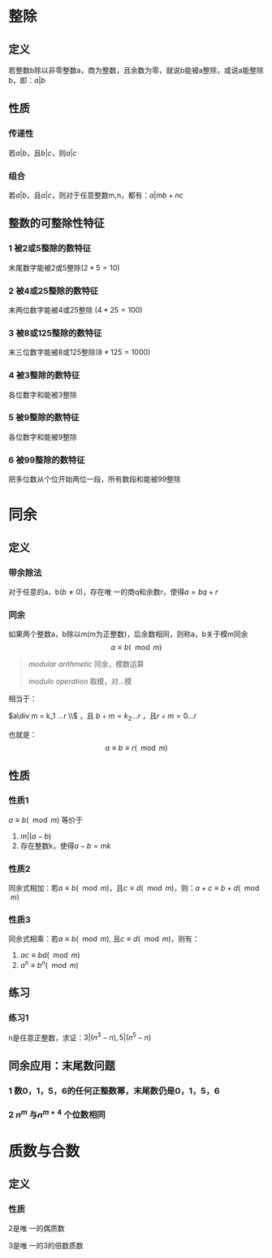 # 整除

## 定义

若整数b除以非零整数a，商为整数，且余数为零，就说b能被a整除，或说a能整除b，即：$a|b$

## 性质

### 传递性

若$a|b$，且$b|c$，则$a|c$

### 组合

若$a|b$，且$a|c$，则对于任意整数m,n，都有：$a|mb + nc$



## 整数的可整除性特征

### 1 被2或5整除的数特征

末尾数字能被2或5整除($2*5=10$)

### 2 被4或25整除的数特征

末两位数字能被4或25整除 ($4*25 = 100$)

### 3 被8或125整除的数特征

末三位数字能被8或125整除($8*125=1000$)

### 4 被3整除的数特征

各位数字和能被3整除

### 5 被9整除的数特征

各位数字和能被9整除

### 6 被99整除的数特征

把多位数从个位开始两位一段，所有数段和能被99整除



# 同余

## 定义

### 带余除法

对于任意的a，b($b\neq 0$)，存在唯 一的商q和余数r，使得$a = bq + r$

### 同余

如果两个整数a，b除以m(m为正整数)，后余数相同，则称a，b关于模m同余
$$
a \equiv b(\mod m)
$$

> *modular arithmetic* 同余，模数运算
>
> *modulo operation* 取模，对…模

相当于：

$a\div m = k_1 ...r \\$ ，且 $b \div m = k_2 ... r$ ，且$r\div m = 0 ... r$

也就是：
$$
a\equiv b \equiv r (\mod m)
$$

## 性质

### 性质1

$a\equiv b(\mod m)$ 等价于 

1) $m|(a-b)$
2) 存在整数k，使得$a-b=mk$

### 性质2

同余式相加：若$a\equiv b(\mod m)$，且$c\equiv d(\mod m)$，则：$a+c \equiv b+d(\mod m)$

### 性质3

同余式相乘：若$a\equiv b(\mod m)$, 且$c \equiv d(\mod m)$，则有：

1) $ac \equiv bd(\mod m)$
2) $a^n \equiv b^n(\mod m)$



## 练习

### 练习1

n是任意正整数，求证：$3|(n^3-n), 5|(n^5-n)$



## 同余应用：末尾数问题

### 1 数0，1，5，6的任何正整数幂，末尾数仍是0，1，5，6

### 2 $n^m$ 与$n^{m+4}$ 个位数相同 

### 

# 质数与合数

## 定义



### 性质

2是唯 一的偶质数

3是唯 一的3的倍数质数

